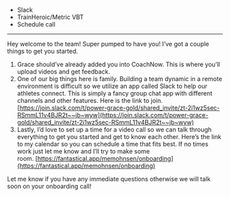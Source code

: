 - Slack
- TrainHeroic/Metric VBT
- Schedule call

---

Hey welcome to the team! Super pumped to have you! I’ve got a couple things to get you started.

1. Grace should’ve already added you into CoachNow. This is where you’ll upload videos and get feedback.
2. One of our big things here is family. Building a team dynamic in a remote environment is difficult so we utilize an app called Slack to help our athletes connect. This is simply a fancy group chat app with different channels and other features. Here is the link to join. [https://join.slack.com/t/power-grace-gold/shared_invite/zt-2i1wz5sec-RSmmL11v4BJR2t~~jb~wyw](https://join.slack.com/t/power-grace-gold/shared_invite/zt-2i1wz5sec-RSmmL11v4BJR2t~~jb~wyw)
4. Lastly, I’d love to set up a time for a video call so we can talk through everything to get you started and get to know each other. Here’s the link to my calendar so you can schedule a time that fits best. If no times work just let me know and I’ll try to make some room. [https://fantastical.app/memohnsen/onboarding](https://fantastical.app/memohnsen/onboarding)

Let me know if you have any immediate questions otherwise we will talk soon on your onboarding call!